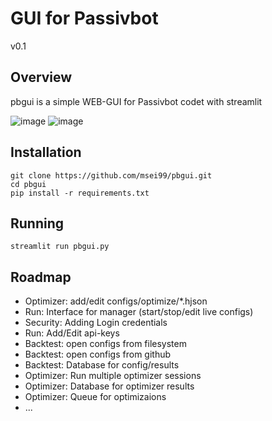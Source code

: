 # GUI for Passivbot

v0.1

## Overview
pbgui is a simple WEB-GUI for Passivbot codet with streamlit

![image](https://github.com/msei99/pbgui/assets/70921110/965ce036-2e06-4eaf-9261-ca2d01a076d0)
![image](https://github.com/msei99/pbgui/assets/70921110/29a551b0-480c-4997-b22c-603e380669e3)


## Installation
```
git clone https://github.com/msei99/pbgui.git
cd pbgui
pip install -r requirements.txt
```
## Running
```
streamlit run pbgui.py
```
## Roadmap
- Optimizer: add/edit configs/optimize/*.hjson
- Run: Interface for manager (start/stop/edit live configs)
- Security: Adding Login credentials
- Run: Add/Edit api-keys
- Backtest: open configs from filesystem
- Backtest: open configs from github
- Backtest: Database for config/results
- Optimizer: Run multiple optimizer sessions
- Optimizer: Database for optimizer results
- Optimizer: Queue for optimizaions
- ...
